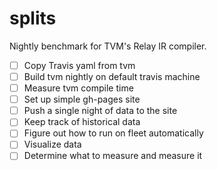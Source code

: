 # splits
Nightly benchmark for TVM's Relay IR compiler.

- [ ] Copy Travis yaml from tvm
- [ ] Build tvm nightly on default travis machine
- [ ] Measure tvm compile time
- [ ] Set up simple gh-pages site
- [ ] Push a single night of data to the site
- [ ] Keep track of historical data
- [ ] Figure out how to run on fleet automatically
- [ ] Visualize data
- [ ] Determine what to measure and measure it
